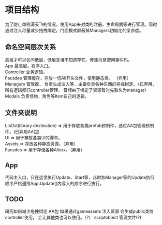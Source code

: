 # 项目结构
为了防止单例满天飞的情况，使用App来对类的注册，生命周期等进行管理。同时通过注入尽量减少拖拽绑定。门面模式屏蔽掉Managers初始化的复杂度。
## 命名空间层次关系
高层才可以访问低层，低层互相不知道存在。传递消息使用事件码。  
App 最高层，程序入口。  
Controller 业务逻辑。  
Facades  管理缓存，存放一切All开头文件，使用静态类。  （弃用）  
Managers 管理器， 负责生成注入等，主要负责各种东西的拖拽绑定。（已弃用，所有逻辑都归controller管理， 音频由于绑定了资源暂时先取名为manager）  
Models 负责怪物，角色等Item自己的逻辑。  

## 文件夹说明
LibDst(library destination) => 用于存放各类prefab预制件，通过AA包管理预制件。(已弃用AA包)  
UI => 用于存放各类UI的脚本。  
Assets => 存放各种静态资源。（弃用）  
Facades => 用于存储各种Allxxx。（弃用）  
## App
  代码主入口，只在这里执行Update、Start等，此时各Manager等的Update执行顺序严格遵照App.Update()内写入的顺序进行执行。

## TODO 
研究如何减少拖拽绑定 AA包
如果通过gameassets 注入资源 会生成public类给controller使用， 会让其他类也可以使用。（?）
scriptobject 管理文件(?)
